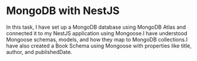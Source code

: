 # MongoDB with NestJS

In this task, I have set up a MongoDB database using MongoDB Atlas and connected it to my NestJS application using Mongoose.I have understood Mongoose schemas, models, and how they map to MongoDB collections.I have also created a Book Schema using Mongoose with properties like title, author, and publishedDate.
